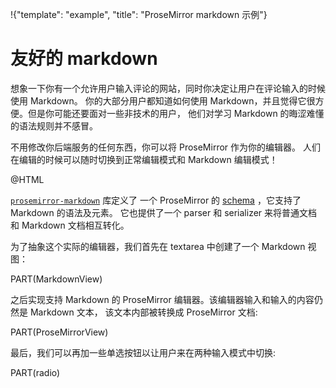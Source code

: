 !{"template": "example", "title": "ProseMirror markdown 示例"}

# 友好的 markdown

想象一下你有一个允许用户输入评论的网站，同时你决定让用户在评论输入的时候使用 Markdown。
你的大部分用户都知道如何使用 Markdown，并且觉得它很方便。但是你可能还要面对一些非技术的用户，
他们对学习 Markdown 的晦涩难懂的语法规则并不感冒。

不用修改你后端服务的任何东西，你可以将 ProseMirror 作为你的编辑器。
人们在编辑的时候可以随时切换到正常编辑模式和 Markdown 编辑模式！

@HTML

[`prosemirror-markdown`](https://github.com/prosemirror/prosemirror-markdown) 库定义了
一个 ProseMirror 的 [schema](/docs/guide/#schema) ，它支持了 Markdown 的语法及元素。
它也提供了一个 parser 和 serializer 来将普通文档和 Markdown 文档相互转化。

为了抽象这个实际的编辑器，我们首先在 textarea 中创建了一个 Markdown 视图：

PART(MarkdownView)

之后实现支持 Markdown 的 ProseMirror 编辑器。该编辑器输入和输入的内容仍然是 Markdown 文本，
该文本内部被转换成 ProseMirror 文档:

PART(ProseMirrorView)

最后，我们可以再加一些单选按钮以让用户来在两种输入模式中切换:

PART(radio)
